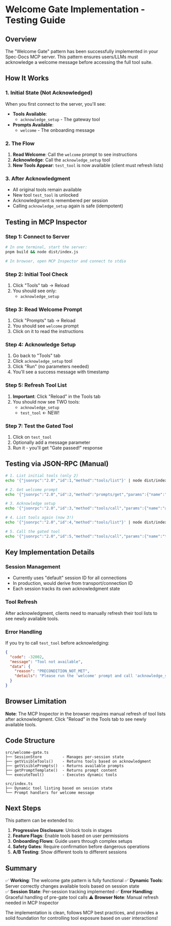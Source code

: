 # Welcome Gate Implementation - Testing Guide

## Overview

The "Welcome Gate" pattern has been successfully implemented in your Spec-Docs MCP server. This pattern ensures users/LLMs must acknowledge a welcome message before accessing the full tool suite.

## How It Works

### 1. Initial State (Not Acknowledged)
When you first connect to the server, you'll see:
- **Tools Available**:
  - `acknowledge_setup` - The gateway tool
- **Prompts Available**:
  - `welcome` - The onboarding message

### 2. The Flow
1. **Read Welcome**: Call the `welcome` prompt to see instructions
2. **Acknowledge**: Call the `acknowledge_setup` tool
3. **New Tools Appear**: `test_tool` is now available (client must refresh lists)

### 3. After Acknowledgment
- All original tools remain available
- New tool `test_tool` is unlocked
- Acknowledgment is remembered per session
- Calling `acknowledge_setup` again is safe (idempotent)

## Testing in MCP Inspector

### Step 1: Connect to Server
```bash
# In one terminal, start the server:
pnpm build && node dist/index.js

# In browser, open MCP Inspector and connect to stdio
```

### Step 2: Initial Tool Check
1. Click "Tools" tab → Reload
2. You should see only:
   - `acknowledge_setup`

### Step 3: Read Welcome Prompt
1. Click "Prompts" tab → Reload
2. You should see `welcome` prompt
3. Click on it to read the instructions

### Step 4: Acknowledge Setup
1. Go back to "Tools" tab
2. Click `acknowledge_setup` tool
3. Click "Run" (no parameters needed)
4. You'll see a success message with timestamp

### Step 5: Refresh Tool List
1. **Important**: Click "Reload" in the Tools tab
2. You should now see TWO tools:
   - `acknowledge_setup`
   - `test_tool` ← NEW!

### Step 7: Test the Gated Tool
1. Click on `test_tool`
2. Optionally add a message parameter
3. Run it - you'll get "Gate passed!" response

## Testing via JSON-RPC (Manual)

```bash
# 1. List initial tools (only 2)
echo '{"jsonrpc":"2.0","id":1,"method":"tools/list"}' | node dist/index.js

# 2. Get welcome prompt
echo '{"jsonrpc":"2.0","id":2,"method":"prompts/get","params":{"name":"welcome"}}' | node dist/index.js

# 3. Acknowledge setup
echo '{"jsonrpc":"2.0","id":3,"method":"tools/call","params":{"name":"acknowledge_setup","arguments":{}}}' | node dist/index.js

# 4. List tools again (now 3!)
echo '{"jsonrpc":"2.0","id":4,"method":"tools/list"}' | node dist/index.js

# 5. Call the gated tool
echo '{"jsonrpc":"2.0","id":5,"method":"tools/call","params":{"name":"test_tool","arguments":{"message":"Hello!"}}}' | node dist/index.js
```

## Key Implementation Details

### Session Management
- Currently uses "default" session ID for all connections
- In production, would derive from transport/connection ID
- Each session tracks its own acknowledgment state

### Tool Refresh
After acknowledgment, clients need to manually refresh their tool lists to see newly available tools.

### Error Handling
If you try to call `test_tool` before acknowledging:
```json
{
  "code": -32002,
  "message": "Tool not available",
  "data": {
    "reason": "PRECONDITION_NOT_MET",
    "details": "Please run the 'welcome' prompt and call 'acknowledge_setup' first"
  }
}
```

## Browser Limitation

**Note**: The MCP Inspector in the browser requires manual refresh of tool lists after acknowledgment. Click "Reload" in the Tools tab to see newly available tools.

## Code Structure

```
src/welcome-gate.ts
├── SessionStore         - Manages per-session state
├── getVisibleTools()    - Returns tools based on acknowledgment
├── getVisiblePrompts()  - Returns available prompts
├── getPromptTemplate()  - Returns prompt content
└── executeTool()        - Executes dynamic tools

src/index.ts
├── Dynamic tool listing based on session state
└── Prompt handlers for welcome message
```

## Next Steps

This pattern can be extended to:
1. **Progressive Disclosure**: Unlock tools in stages
2. **Feature Flags**: Enable tools based on user permissions
3. **Onboarding Flows**: Guide users through complex setups
4. **Safety Gates**: Require confirmation before dangerous operations
5. **A/B Testing**: Show different tools to different sessions

## Summary

✅ **Working**: The welcome gate pattern is fully functional
✅ **Dynamic Tools**: Server correctly changes available tools based on session state  
✅ **Session State**: Per-session tracking implemented
✅ **Error Handling**: Graceful handling of pre-gate tool calls
⚠️ **Browser Note**: Manual refresh needed in MCP Inspector

The implementation is clean, follows MCP best practices, and provides a solid foundation for controlling tool exposure based on user interactions!